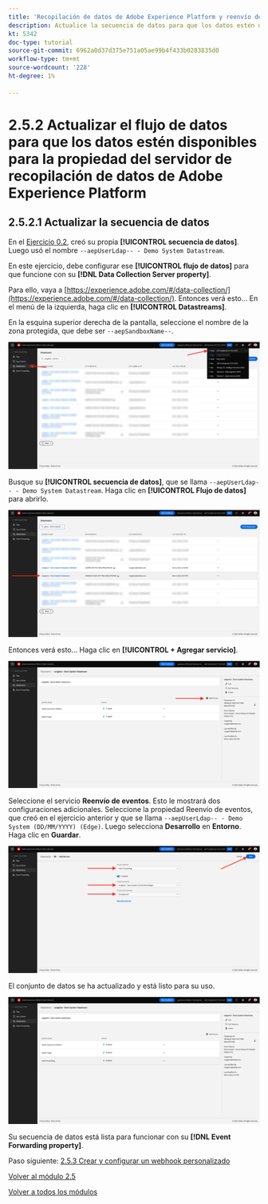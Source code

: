 ```yaml
---
title: 'Recopilación de datos de Adobe Experience Platform y reenvío del lado del servidor en tiempo real: actualice su secuencia de datos para que los datos estén disponibles para la propiedad del servidor de recopilación de datos de Adobe Experience Platform'
description: Actualice la secuencia de datos para que los datos estén disponibles para la propiedad del servidor de recopilación de datos de Adobe Experience Platform
kt: 5342
doc-type: tutorial
source-git-commit: 6962a0d37d375e751a05ae99b4f433b0283835d0
workflow-type: tm+mt
source-wordcount: '228'
ht-degree: 1%

---
```


# 2.5.2 Actualizar el flujo de datos para que los datos estén disponibles para la propiedad del servidor de recopilación de datos de Adobe Experience Platform

## 2.5.2.1 Actualizar la secuencia de datos

En el [Ejercicio 0.2](./../../gettingstarted/gettingstarted/ex2.md), creó su propia **[!UICONTROL secuencia de datos]**. Luego usó el nombre `--aepUserLdap-- - Demo System Datastream`.

En este ejercicio, debe configurar ese **[!UICONTROL flujo de datos]** para que funcione con su **[!DNL Data Collection Server property]**.

Para ello, vaya a [https://experience.adobe.com/#/data-collection/](https://experience.adobe.com/#/data-collection/). Entonces verá esto... En el menú de la izquierda, haga clic en **[!UICONTROL Datastreams]**.

En la esquina superior derecha de la pantalla, seleccione el nombre de la zona protegida, que debe ser `--aepSandboxName--`.

![Haga clic en el icono Configuración de Edge en el panel de navegación izquierdo](./images/edgeconfig1b.png)

Busque su **[!UICONTROL secuencia de datos]**, que se llama `--aepUserLdap-- - Demo System Datastream`. Haga clic en **[!UICONTROL Flujo de datos]** para abrirlo.

![SDK web](./images/websdk0.png)

Entonces verá esto... Haga clic en **[!UICONTROL + Agregar servicio]**.

![SDK web](./images/websdk3.png)

Seleccione el servicio **Reenvío de eventos**. Esto le mostrará dos configuraciones adicionales. Seleccione la propiedad Reenvío de eventos, que creó en el ejercicio anterior y que se llama `--aepUserLdap-- - Demo System (DD/MM/YYYY) (Edge)`. Luego selecciona **Desarrollo** en **Entorno**. Haga clic en **Guardar**.

![SDK web](./images/websdk4.png)

El conjunto de datos se ha actualizado y está listo para su uso.

![SDK web](./images/websdk8a.png)

Su secuencia de datos está lista para funcionar con su **[!DNL Event Forwarding property]**.

Paso siguiente: [2.5.3 Crear y configurar un webhook personalizado](./ex3.md)

[Volver al módulo 2.5](./aep-data-collection-ssf.md)

[Volver a todos los módulos](./../../../overview.md)

